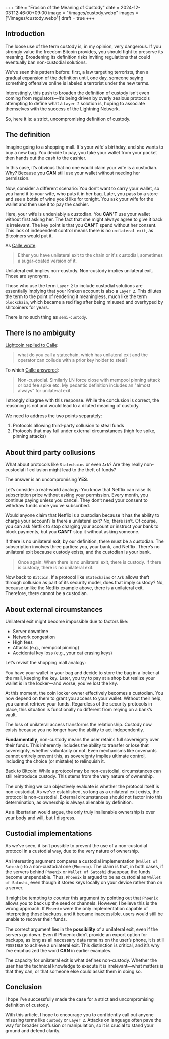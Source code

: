 +++
title = "Erosion of the Meaning of Custody"
date = 2024-12-03T12:46:00+09:00
image = "/images/custody.webp"
images = ["/images/custody.webp"]
draft = true
+++

## Introduction

The loose use of the term custody is, in my opinion, very dangerous. If you strongly value the freedom Bitcoin provides, you should fight to preserve its meaning. Broadening its definition risks inviting regulations that could eventually ban non-custodial solutions.

We’ve seen this pattern before: first, a law targeting terrorists, then a gradual expansion of the definition until, one day, someone saying something offensive online is labeled a terrorist under the new terms.

Interestingly, this push to broaden the definition of custody isn’t even coming from regulators—it’s being driven by overly zealous protocols attempting to define what a `Layer 2` solution is, hoping to associate themselves with the success of the Lightning Network.

So, here it is: a strict, uncompromising definition of custody.

## The definition

Imagine going to a shopping mall. It's your wife's birthday, and she wants to buy a new bag. You decide to pay, you take your wallet from your pocket then hands out the cash to the cashier.

In this case, it’s obvious that no one would claim your wife is a custodian. Why? Because you **CAN** still use your wallet without needing her permission.

Now, consider a different scenario:
You don’t want to carry your wallet, so you hand it to your wife, who puts it in her bag. Later, you pass by a store and see a bottle of wine you’d like for tonight. You ask your wife for the wallet and then use it to pay the cashier.

Here, your wife is undeniably a custodian. You **CAN'T** use your wallet without first asking her. The fact that she might always agree to give it back is irrelevant. The key point is that you **CAN'T** spend without her consent. This lack of independent control means there is no `unilateral exit`, as Bitcoiners would put it.

As [Calle wrote](https://x.com/callebtc/status/1863621499057291640):

>  Either you have unilateral exit to the chain or it's custodial, sometimes a sugar-coated version of it.

Unilateral exit implies non-custody. Non-custody implies unilateral exit. Those are synonyms.

Those who use the term `Layer 2` to include custodial solutions are essentially implying that your Kraken account is also a `Layer 2`. This dilutes the term to the point of rendering it meaningless, much like the term `blockchain`, which became a red flag after being misused and overhyped by shitcoiners for years.

There is no such thing as `semi-custody`.

## There is no ambiguity

[Lightcoin replied to Calle](https://x.com/lightcoin/status/1863693594629898294):

> what do you call a statechain, which has unilateral exit and the operator can collude with a prior key holder to steal?

To which [Calle answered](https://x.com/callebtc/status/1863703277839266176):

> Non-custodial.
> Similarly LN force close with mempool pinning attack or bad fee spike etc. 
> My pedantic definition includes an "almost always" for unilateral exit.

I strongly disagree with this response. While the conclusion is correct, the reasoning is not and would lead to a diluted meaning of custody.

We need to address the two points separately:
1. Protocols allowing third-party collusion to steal funds
2. Protocols that may fail under external circumstances (high fee spike, pinning attacks)

## About third party collusions

What about protocols like `Statechains` or even `Ark`? Are they really non-custodial if collusion might lead to the theft of funds?

The answer is an uncompromising **YES**.

Let’s consider a real-world analogy: You know that Netflix can raise its subscription price without asking your permission. Every month, you continue paying unless you cancel. They don’t need your consent to withdraw funds once you’ve subscribed.

Would anyone claim that Netflix is a custodian because it has the ability to charge your account?
Is there a unilateral exit? No, there isn’t. Of course, you can ask Netflix to stop charging your account or instruct your bank to block payments, but you **CAN'T** stop it without asking someone.

If there is no unilateral exit, by our definition, there must be a custodian. The subscription involves three parties: you, your bank, and Netflix. There’s no unilateral exit because custody exists, and the custodian is your bank.

> Once again: When there is no unilateral exit, there is custody. If there is custody, there is no unilateral exit.

Now back to `Bitcoin`. If a protocol like `Statechains` or `Ark` allows theft through collusion as part of its security model, does that imply custody?
No, because unlike the Netflix example above, there is a unilateral exit. Therefore, there cannot be a custodian.

## About external circumstances

Unilateral exit might become impossible due to factors like:
* Server downtime
* Network congestion
* High fees
* Attacks (e.g., mempool pinning)
* Accidental key loss (e.g., your cat erasing keys)


Let’s revisit the shopping mall analogy:

You have your wallet in your bag and decide to store the bag in a locker at the mall, keeping the key. Later, you try to pay at a shop but realize your wallet is in the locker—and worse, you've lost the key.

At this moment, the coin locker owner effectively becomes a custodian. You now depend on them to grant you access to your wallet. Without their help, you cannot retrieve your funds. Regardless of the security protocols in place, this situation is functionally no different from relying on a bank’s vault.

The loss of unilateral access transforms the relationship. Custody now exists because you no longer have the ability to act independently.

**Fundamentally**, non-custody means the user retains full sovereignty over their funds. This inherently includes the ability to transfer or lose that sovereignty, whether voluntarily or not. Even mechanisms like covenants cannot entirely prevent this, as sovereignty implies ultimate control, including the choice (or mistake) to relinquish it.


Back to Bitcoin: While a protocol may be non-custodial, circumstances can still reintroduce custody. This stems from the very nature of ownership.

The only thing we can objectively evaluate is whether the protocol itself is non-custodial. As we’ve established, so long as a unilateral exit exists, the protocol is non-custodial. External circumstances should not factor into this determination, as ownership is always alienable by definition.

As a libertarian would argue, the only truly inalienable ownership is over your body and will, but I disgress.

## Custodial implementations

As we’ve seen, it isn’t possible to prevent the use of a non-custodial protocol in a custodial way, due to the very nature of ownership.

An interesting argument compares a custodial implementation (`Wallet of Satoshi`) to a non-custodial one (`Phoenix`). The claim is that, in both cases, if the servers behind `Phoenix` or `Wallet of Satoshi` disappear, the funds become unspendable. Thus, `Phoenix` is argued to be as custodial as `Wallet of Satoshi`, even though it stores keys locally on your device rather than on a server.

It might be tempting to counter this argument by pointing out that `Phoenix` allows you to back up the seed or channels. However, I believe this is the wrong approach. If `Phoenix` were the only implementation capable of interpreting those backups, and it became inaccessible, users would still be unable to recover their funds.

The correct argument lies in the **possibility** of a unilateral exit, even if the servers go down. Even if Phoenix didn’t provide an export option for backups, as long as all necessary data remains on the user’s phone, it is still `POSSIBLE` to achieve a unilateral exit. This distinction is critical, and it’s why I’ve emphasized the word **CAN** in earlier examples.

The capacity for unilateral exit is what defines non-custody. Whether the user has the technical knowledge to execute it is irrelevant—what matters is that they can, or that someone else could assist them in doing so.

## Conclusion

I hope I’ve successfully made the case for a strict and uncompromising definition of custody.

With this article, I hope to encourage you to confidently call out anyone misusing terms like `custody` or `Layer 2`. Attacks on language often pave the way for broader confusion or manipulation, so it is crucial to stand your ground and defend clarity.
